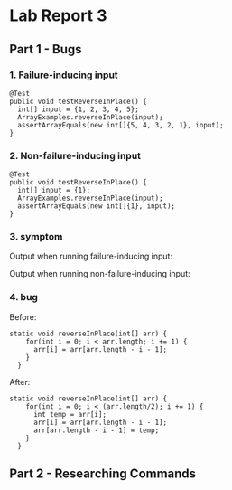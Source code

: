 # Lab Report 3

## Part 1 - Bugs

### 1. Failure-inducing input
```
@Test 
public void testReverseInPlace() {
  int[] input = {1, 2, 3, 4, 5};
  ArrayExamples.reverseInPlace(input);
  assertArrayEquals(new int[]{5, 4, 3, 2, 1}, input);
}
```

### 2. Non-failure-inducing input
```
@Test 
public void testReverseInPlace() {
  int[] input = {1};
  ArrayExamples.reverseInPlace(input);
  assertArrayEquals(new int[]{1}, input);
}
```

### 3. symptom
Output when running failure-inducing input:


Output when running non-failure-inducing input:


### 4. bug
Before:
```
static void reverseInPlace(int[] arr) {
    for(int i = 0; i < arr.length; i += 1) {
      arr[i] = arr[arr.length - i - 1];
    }
  }
```

After:
```
static void reverseInPlace(int[] arr) {
    for(int i = 0; i < (arr.length/2); i += 1) {
      int temp = arr[i];
      arr[i] = arr[arr.length - i - 1];
      arr[arr.length - i - 1] = temp;
    }
  }
```

## Part 2 - Researching Commands

